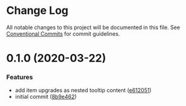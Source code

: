 # Change Log

All notable changes to this project will be documented in this file.
See [Conventional Commits](https://conventionalcommits.org) for commit guidelines.

# 0.1.0 (2020-03-22)


### Features

* add item upgrades as nested tooltip content ([e612051](https://github.com/ManuelHaag/gw2-ui/tree/master/packages/gw2-ui-docs/commit/e6120517b15b1b21ae4f3e96228ad95e1b427566))
* initial commit ([8b9e462](https://github.com/ManuelHaag/gw2-ui/tree/master/packages/gw2-ui-docs/commit/8b9e46288d3804f92ae87ddb0e41d23bdaa0126b))
